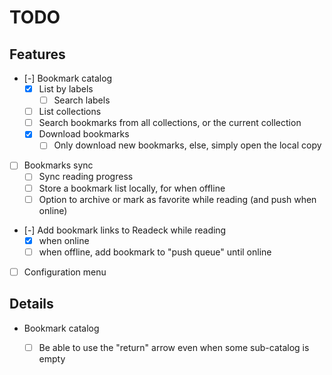 # TODO

## Features

- [-] Bookmark catalog
	- [x] List by labels
		- [ ] Search labels
	- [ ] List collections
	- [ ] Search bookmarks from all collections, or the current collection
	- [x] Download bookmarks
		- [ ] Only download new bookmarks, else, simply open the local copy
- [ ] Bookmarks sync
	- [ ] Sync reading progress
	- [ ] Store a bookmark list locally, for when offline
	- [ ] Option to archive or mark as favorite while reading (and push when online)
- [-] Add bookmark links to Readeck while reading
	- [x] when online
	- [ ] when offline, add bookmark to "push queue" until online
- [ ] Configuration menu

## Details

- Bookmark catalog
	- [ ] Be able to use the "return" arrow even when some sub-catalog is empty

